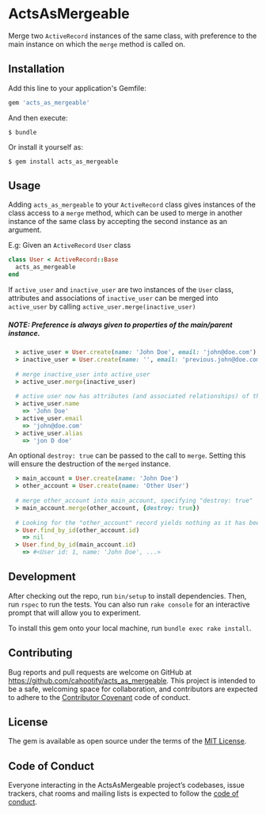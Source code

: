 # ActsAsMergeable
Merge two `ActiveRecord` instances of the same class, with preference to the main instance on which the `merge` method is called on.

## Installation

Add this line to your application's Gemfile:

```ruby
gem 'acts_as_mergeable'
```

And then execute:

    $ bundle

Or install it yourself as:

    $ gem install acts_as_mergeable

## Usage

Adding `acts_as_mergeable` to your `ActiveRecord` class gives instances of the class access to a `merge` method, which can be used to merge in another instance of the same class by accepting the second instance as an argument.

E.g: Given an `ActiveRecord` `User` class

```ruby
class User < ActiveRecord::Base
  acts_as_mergeable
end
```
If `active_user` and `inactive_user` are two instances of the `User` class, attributes and associations of `inactive_user` can be merged into `active_user` by calling `active_user.merge(inactive_user)`

##### NOTE: Preference is always given to properties of the main/parent instance.

```ruby
  > active_user = User.create(name: 'John Doe', email: 'john@doe.com')
  > inactive_user = User.create(name: '', email: 'previous.john@doe.com', alias: 'jon D doe')
  
  # merge inactive_user into active_user
  > active_user.merge(inactive_user)
  
  # active user now has attributes (and associated relationships) of the inactive user
  > active_user.name
    => 'John Doe'
  > active_user.email
    => 'john@doe.com'
  > active_user.alias
    => 'jon D doe'
```

An optional `destroy: true` can be passed to the call to `merge`. Setting this will ensure the destruction of the `merged` instance.

```ruby
  > main_account = User.create(name: 'John Doe')
  > other_account = User.create(name: 'Other User')
  
  # merge other_account into main_account, specifying "destroy: true"
  > main_account.merge(other_account, {destroy: true})
  
  # Looking for the "other_account" record yields nothing as it has been deleted
  > User.find_by_id(other_account.id)
    => nil
  > User.find_by_id(main_account.id)
    => #<User id: 1, name: 'John Doe', ...>
```

## Development

After checking out the repo, run `bin/setup` to install dependencies. Then, run `rspec` to run the tests. You can also run `rake console` for an interactive prompt that will allow you to experiment.

To install this gem onto your local machine, run `bundle exec rake install`.

## Contributing

Bug reports and pull requests are welcome on GitHub at https://github.com/cahootify/acts_as_mergeable. This project is intended to be a safe, welcoming space for collaboration, and contributors are expected to adhere to the [Contributor Covenant](http://contributor-covenant.org) code of conduct.

## License

The gem is available as open source under the terms of the [MIT License](https://opensource.org/licenses/MIT).

## Code of Conduct

Everyone interacting in the ActsAsMergeable project’s codebases, issue trackers, chat rooms and mailing lists is expected to follow the [code of conduct](https://github.com/cahootify/acts_as_mergeable/blob/master/CODE_OF_CONDUCT.md).
